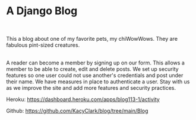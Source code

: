 <h1>A Django Blog</h1>
<br >
<p>This a blog about one of my favorite pets, my chiWowWows.  They are fabulous pint-sized creatures.</p>
<br 
<p>A reader can become a member by signing up on our form.  This allows a member to be able to create, 
edit and delete posts.  We set up security features so one user could not use another's credentials 
and post under their name.  We have measures in place to authenticate a user.  Stay with us as we 
improve the site and add more features and security practices.

Heroku:   https://dashboard.heroku.com/apps/blog113-1/activity

Github:   https://github.com/KacyClark/blog/tree/main/Blog

